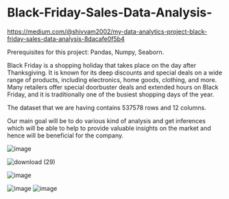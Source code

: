 # Black-Friday-Sales-Data-Analysis-

https://medium.com/@shivvam2002/my-data-analytics-project-black-friday-sales-data-analysis-8dacafe0f5b4 

Prerequisites for this project: Pandas, Numpy, Seaborn.   


Black Friday is a shopping holiday  that takes place on the day after Thanksgiving. It is known for its deep discounts and special deals on a wide range of products, including electronics, home goods, clothing, and more. Many retailers offer special doorbuster deals and extended hours on Black Friday, and it is traditionally one of the busiest shopping days of the year. 

The dataset that we are having contains 537578 rows and 12 columns.

Our main goal will be to do various kind of analysis and get inferences which will be able to help to provide valuable insights on the market and hence will be beneficial for the company.


![image](https://github.com/Dubeyrock/Black-Friday-Sales-Data-Analysis-/assets/96882359/93f24153-965e-4e6a-a081-41b42de78b4c) 

![download (29)](https://github.com/Dubeyrock/Black-Friday-Sales-Data-Analysis-/assets/96882359/a18cb618-7d30-436f-9aae-e28b98206679)

![image](https://github.com/Dubeyrock/Black-Friday-Sales-Data-Analysis-/assets/96882359/3ee28155-8db8-40c8-a215-ab517380d7ec)

 ![image](https://github.com/Dubeyrock/Black-Friday-Sales-Data-Analysis-/assets/96882359/4fa58f75-5f4d-4b0c-b96a-a7dc31c2970e) 
 ![image](https://github.com/Dubeyrock/Black-Friday-Sales-Data-Analysis-/assets/96882359/de2f59ca-dafc-431e-af7c-8bb99e44ed8c)






